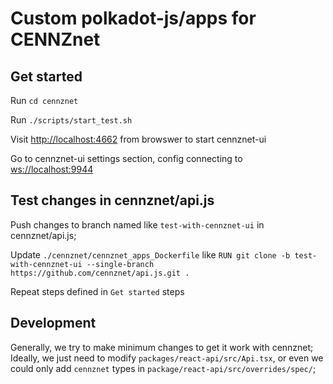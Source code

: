 # Custom polkadot-js/apps for CENNZnet

## Get started

Run `cd cennznet`

Run `./scripts/start_test.sh`

Visit <http://localhost:4662> from browswer to start cennznet-ui

Go to cennznet-ui settings section, config connecting to <ws://localhost:9944>

## Test changes in cennznet/api.js

Push changes to branch named like `test-with-cennznet-ui` in cennznet/api.js;

Update `./cennznet/cennznet_apps_Dockerfile` like `RUN git clone -b test-with-cennznet-ui --single-branch https://github.com/cennznet/api.js.git .`

Repeat steps defined in `Get started` steps

## Development

Generally, we try to make minimum changes to get it work with cennznet; Ideally, we just need to modify `packages/react-api/src/Api.tsx`, or even we could only add `cennznet` types in `package/react-api/src/overrides/spec/`;
